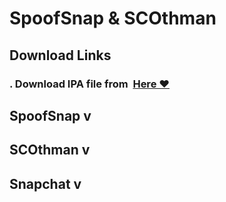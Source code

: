 # SpoofSnap & SCOthman



## Download Links
### . Download IPA file from  [Here ❤️](https://pages.github.com/)



## SpoofSnap v
## SCOthman v
## Snapchat v


